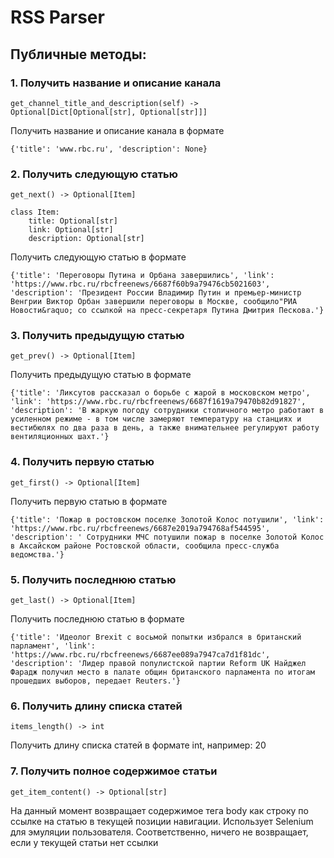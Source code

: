 # RSS Parser

## Публичные методы:

### 1. Получить название и описание канала
```
get_channel_title_and_description(self) -> Optional[Dict[Optional[str], Optional[str]]]
```
Получить название и описание канала в формате
```
{'title': 'www.rbc.ru', 'description': None}
```
### 2. Получить следующую статью
```
get_next() -> Optional[Item]
```
```
class Item:
    title: Optional[str]
    link: Optional[str]
    description: Optional[str]
```
Получить следующую статью в формате
```
{'title': 'Переговоры Путина и Орбана завершились', 'link': 'https://www.rbc.ru/rbcfreenews/6687f60b9a79476cb5021603', 'description': 'Президент России Владимир Путин и премьер-министр Венгрии Виктор Орбан завершили переговоры в Москве, сообщило"РИА Новости&raquo; со ссылкой на пресс-секретаря Путина Дмитрия Пескова.'}
```
### 3. Получить предыдущую статью
```
get_prev() -> Optional[Item]
```
Получить предыдущую статью в формате
```
{'title': 'Ликсутов рассказал о борьбе с жарой в московском метро', 'link': 'https://www.rbc.ru/rbcfreenews/6687f1619a79470b82d91827', 'description': 'В жаркую погоду сотрудники столичного метро работают в усиленном режиме - в том числе замеряют температуру на станциях и вестибюлях по два раза в день, а также внимательнее регулируют работу вентиляционных шахт.'}
```
### 4. Получить первую статью
```
get_first() -> Optional[Item]
```
Получить первую статью в формате
```
{'title': 'Пожар в ростовском поселке Золотой Колос потушили', 'link': 'https://www.rbc.ru/rbcfreenews/6687e2019a794768af544595', 'description': ' Сотрудники МЧС потушили пожар в поселке Золотой Колос в Аксайском районе Ростовской области, сообщила пресс-служба ведомства.'}
```
### 5. Получить последнюю статью
```
get_last() -> Optional[Item]
```
Получить последнюю статью в формате
```
{'title': 'Идеолог Brexit с восьмой попытки избрался в британский парламент', 'link': 'https://www.rbc.ru/rbcfreenews/6687ee089a7947ca7d1f81dc', 'description': 'Лидер правой популистской партии Reform UK Найджел Фарадж получил место в палате общин британского парламента по итогам прошедших выборов, передает Reuters.'}
```
### 6. Получить длину списка статей
```
items_length() -> int
```
Получить длину списка статей в формате int, например: 20
### 7. Получить полное содержимое статьи
```
get_item_content() -> Optional[str]
```
На данный момент возвращает содержимое тега body как строку по ссылке на статью
в текущей позиции навигации. Использует Selenium для эмуляции пользователя.
Соответственно, ничего не возвращает, если у текущей статьи нет ссылки
